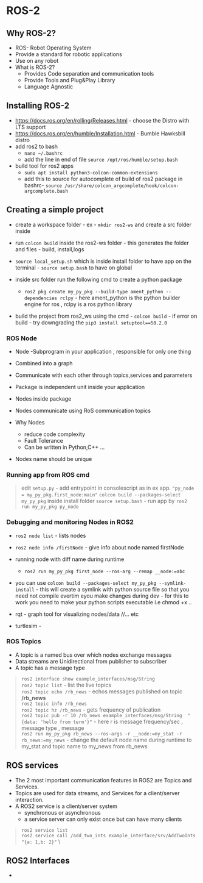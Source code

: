 # ROS-2

## Why ROS-2?

- ROS- Robot Operating System
- Provide a standard for robotic applications
- Use on any robot
- What is ROS-2?
  - Provides Code separation and communication tools
  - Provide Tools and Plug&Play Library
  - Language Agnostic

## Installing ROS-2

- https://docs.ros.org/en/rolling/Releases.html - choose the Distro with LTS support
- https://docs.ros.org/en/humble/Installation.html - Bumble Hawksbill distro
- add ros2 to bash 
  - ` nano ~/.bashrc `
  - add the line in end of file ` source /opt/ros/humble/setup.bash `
- build tool for ros2 apps
  - `sudo apt install python3-colcon-common-extensions`
  - add this to source for autocomplete of build of ros2 package in bashrc- `source /usr/share/colcon_argcomplete/hook/colcon-argcomplete.bash`

## Creating a simple project

- create a workspace folder - ex - `mkdir ros2-ws` and create a src folder inside
- run `colcon build` inside the ros2-ws folder - this generates the folder and files - build, install,logs 
- `source local_setup.sh` which is inside install folder to have app on the terminal - `source setup.bash` to have on global
- inside src folder run the following cmd to create a python package 
  - `ros2 pkg create my_py_pkg --build-type ament_python --dependencies rclpy`  - here ament_python is the python builder engine for ros , rclpy is a ros python library

- build the project from ros2_ws using the cmd - `colcon build` - if error on build - try downgrading the `pip3 install setuptool==58.2.0`

### ROS Node

- Node -Subprogram in your application , responsible for only one thing
- Combined into a graph
- Communicate with each other through topics,services and parameters

- Package is independent unit inside your application
- Nodes inside package
- Nodes communicate using RoS communication topics

- Why Nodes
  - reduce code complexity
  - Fault Tolerance
  - Can be written in Python,C++ ...
- Nodes name should be unique

### Running app from ROS cmd

> edit `setup.py` - add entrypoint in consolescript as in ex app. `"py_node = my_py_pkg.first_node:main"`
> `colcon build --packages-select my_py_pkg`
> inside install folder `source setup.bash` - run app by `ros2 run my_py_pkg py_node`

### Debugging and monitoring Nodes in ROS2

- `ros2 node list` - lists nodes
- `ros2 node info /firstNode` - give info about node named firstNode
- running node with diff name during runtime
  - `ros2 run my_py_pkg first_node --ros-arg --remap __node:=abc`

- you can use `colcon build --packages-select my_py_pkg --symlink-install` - this will create a symlink with python source file so that you need not compile evertim eyou make changes during dev - for this to work you need to make your python scripts executable i.e chmod +x ..
- rqt - graph tool for visualizing nodes/data //... etc
- turtlesim -

### ROS Topics

- A topic is a named bus over which nodes exchange messages
- Data streams are Unidirectional from publisher to subscriber
- A topic has a message type

> `ros2 interface show example_interfaces/msg/String` \
> `ros2 topic list` - list the live topics \
> `ros2 topic echo /rb_news` - echos messages published on topic **/rb_news** \
> `ros2 topic info /rb_news` \
> `ros2 topic hz /rb_news` - gets frequency of publication \
> `ros2 topic pub -r 10 /rb_news example_interfaces/msg/String  "{data: 'hello from term'}"` - here r is message frequency/sec , message type , message \
> `ros2 run my_py_pkg rb_news --ros-args -r __node:=my_stat -r rb_news:=my_news` - change the default node name during runtime to my_stat and topic name to my_news from rb_news

## ROS services

- The 2 most important communication features in ROS2 are Topics and Services.
- Topics are used for data streams, and Services for a client/server interaction.
- A ROS2 service is a client/server system
  - synchronous or asynchronous
  - a service server can only exist once but can have many clients

> `ros2 service list` \
> `ros2 service call /add_two_ints example_interface/srv/AddTwoInts "{a: 1,b: 2}"` \

## ROS2 Interfaces

- 